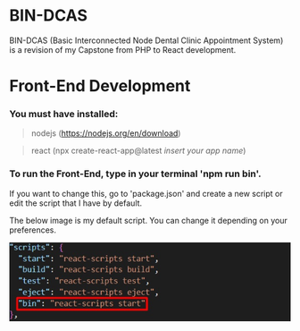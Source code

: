 # BIN-DCAS
BIN-DCAS (Basic Interconnected Node Dental Clinic Appointment System) is a revision of my Capstone from PHP to React development.

# Front-End Development
### You must have installed:

> nodejs (https://nodejs.org/en/download) 

> react (npx create-react-app@latest *insert your app name*)

### To run the Front-End, type in your terminal 'npm run bin'.
If you want to change this, go to 'package.json' and create a new script or edit the script that I have by default.

The below image is my default script. You can change it depending on your preferences.

![image](./readme/script.jpg)